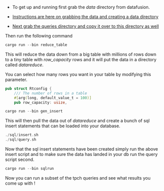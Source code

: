 
* To get up and running first grab the *data* directory from datafusion.
* [Instructions are here on grabbing the data and creating a data directory](https://github.com/apache/arrow-datafusion/tree/main/benchmarks#generating-data)

* [Next grab the queries directory and copy it over to this directory as well](https://github.com/apache/arrow-datafusion/tree/main/benchmarks/queries)

Then run the following command

```rust
cargo run --bin reduce_table
```

This will reduce the data down from a big table with millions of rows down to a tiny table with *row_capacity* rows and it will put the data in a directory called *datareduce*.

You can select how many rows you want in your table by modifying this parameter.

```rust
pub struct Rtconfig {
    /// The number of rows in a table
    #[arg(long, default_value_t = 100)]
    pub row_capacity: usize,
```

```rust
cargo run --bin gen_insert
```

This will then pull the data out of *datareduce* and create a bunch of sql insert statements that can be loaded into your database.

```rust
./sql/insert.sh
./sql/query.sh
```

Now that the sql insert statements have been created simply run the above insert script and to make sure the data has landed in your db run the query script second.

```rust
cargo run --bin sqlrun
```

Now you can run a subset of the tpch queries and see what results you come up with !
